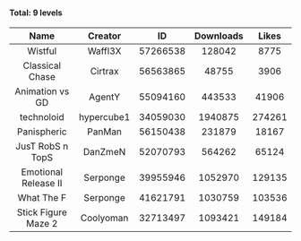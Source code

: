 #### Total: 9 levels

| Name | Creator | ID | Downloads | Likes |
|:---:|:---:|:---:|:---:|:---:|
| Wistful | Waffl3X | 57266538 | 128042 | 8775
| Classical Chase | Cirtrax | 56563865 | 48755 | 3906
| Animation vs GD | AgentY | 55094160 | 443533 | 41906
| technoloid | hypercube1 | 34059030 | 1940875 | 274261
| Panispheric | PanMan | 56150438 | 231879 | 18167
| JusT RobS n TopS | DanZmeN | 52070793 | 564262 | 65124
| Emotional Release II | Serponge | 39955946 | 1052970 | 129135
| What The F | Serponge | 41621791 | 1030759 | 103536
| Stick Figure Maze 2 | Coolyoman | 32713497 | 1093421 | 149184
